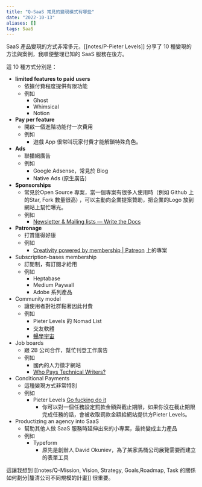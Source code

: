 ```yaml
---
title: "Q-SaaS 常見的變現模式有哪些"
date: "2022-10-13"
aliases: []
tags: SaaS
---
```


SaaS 產品變現的方式非常多元，[[notes/P-Pieter Levels]] 分享了 10 種變現的方法與案例，我順便整理已知的 SaaS 服務在後方。

這 10 種方式分別是：
- **limited features to paid users**
	- 依據付費程度提供有限功能
	- 例如
		- Ghost
		- Whimsical
		- Notion
- **Pay per feature**
	- 開啟一個進階功能付一次費用
	- 例如
		- 遊戲 App 很常叫玩家付費才能解鎖特殊角色。
- **Ads**
	- 聯播網廣告
	- 例如
		- Google Adsense，常見於 Blog
		- Native Ads (原生廣告)
- **Sponsorships**
	- 常見於Open Source 專案，當一個專案有很多人使用時（例如 Github 上的Star, Fork 數量很高) ，可以主動向企業提案贊助，把企業的Logo 放到網站上幫忙曝光。
	- 例如
		- [Newsletter & Mailing lists — Write the Docs](https://www.writethedocs.org/newsletter/)
- **Patronage**
	- 打賞獲得好康
	- 例如 
		- [Creativity powered by membership | Patreon](https://www.patreon.com/posts/obsidian-create-73043878) 上的專案
- Subscription-bases membership
	- 訂閱制，有訂閱才給用
	- 例如
		- Heptabase
		- Medium Paywall
		- Adobe 系列產品
- Community model
	- 讓使用者對社群黏著因此付費
	- 例如
		- Pieter Levels 的 Nomad List
		- 交友軟體
		- [暢學宇宙](https://17get.com/index.php)
- Job boards
	- 跟 2B 公司合作，幫忙刊登工作廣告
	- 例如
		- 國內的人力徵才網站
		- [Who Pays Technical Writers?](https://whopaystechnicalwriters.com/)
- Conditional Payments
	- 這種變現方式非常特別
	- 例如
		- Pieter Levels [Go fucking do it](https://gofuckingdoit.com/)
			- 你可以對一個任務設定罰款金額與截止期限，如果你沒在截止期限完成任務的話，會被收取罰款金額給網站提供方Pieter Levels。
- Productizing an agency into SaaS
	- 幫助其他人做 SaaS 服務時延伸出來的小專案，最終變成主力產品
	- 例如
		- Typeform
			- 原先是創辦人 David Okuniev，為了某家馬桶公司展覽需要而建立的表單工具

這讓我想到 [[notes/Q-Mission, Vision, Strategy, Goals,Roadmap, Task 的關係如何劃分|釐清公司不同規模的計畫]] 很重要。